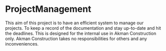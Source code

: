 # ProjectManagement
This aim of this project is to have an efficient system to manage our projects. 
To keep a record of the documentation and stay up-to-date and hit the deadlines.
This is designed for the internal use in Akman Construction only.
Akman Construction takes no responsibilities for others and any inconveniences.
